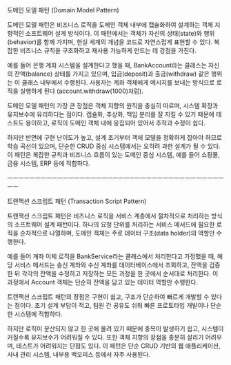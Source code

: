도메인 모델 패턴 (Domain Model Pattern)

도메인 모델 패턴은 비즈니스 로직을 도메인 객체 내부에 캡슐화하여 설계하는 객체 지향적인 소프트웨어 설계 방식이다. 이 패턴에서는 객체가 자신의 상태(state)와 행위(behavior)를 함께 가지며, 현실 세계의 개념을 코드로 자연스럽게 표현할 수 있다. 복잡한 비즈니스 규칙을 구조화하고 재사용 가능하게 만드는 데 강점을 가진다.

예를 들어 은행 계좌 시스템을 설계한다고 했을 때, BankAccount라는 클래스는 자신의 잔액(balance) 상태를 가지고 있으며, 입금(deposit)과 출금(withdraw) 같은 행위는 이 클래스 내부에서 수행된다. 사용자는 계좌 객체에게 메시지를 보내는 방식으로 로직을 실행하게 된다 (account.withdraw(1000)처럼).

도메인 모델 패턴의 가장 큰 장점은 객체 지향의 원칙을 충실히 따르며, 시스템 확장과 유지보수에 유리하다는 점이다. 캡슐화, 추상화, 책임 분리를 잘 지킬 수 있기 때문에 테스트도 용이하고, 로직이 도메인 객체 내에 응집되어 있어서 추적과 수정이 쉽다.

하지만 반면에 구현 난이도가 높고, 설계 초기부터 객체 모델을 정확하게 잡아야 하므로 학습 곡선이 있으며, 단순한 CRUD 중심 시스템에서는 오히려 과한 설계가 될 수 있다. 이 패턴은 복잡한 규칙과 비즈니스 흐름이 있는 도메인 중심 시스템, 예를 들어 쇼핑몰, 금융 시스템, ERP 등에 적합하다.

ㅡㅡㅡㅡㅡㅡㅡㅡㅡㅡㅡㅡㅡㅡㅡㅡㅡㅡㅡㅡㅡㅡㅡㅡㅡㅡㅡㅡㅡㅡㅡㅡㅡㅡㅡㅡㅡㅡㅡㅡㅡ

트랜잭션 스크립트 패턴 (Transaction Script Pattern)

트랜잭션 스크립트 패턴은 비즈니스 로직을 서비스 계층에서 절차적으로 처리하는 방식의 소프트웨어 설계 패턴이다. 하나의 요청 단위를 처리하는 서비스 메서드에 필요한 로직을 순차적으로 나열하며, 도메인 객체는 주로 데이터 구조(data holder)의 역할만 수행한다.

예를 들어 계좌 이체 로직을 BankService라는 클래스에서 처리한다고 가정했을 때, 해당 서비스 메서드는 송신 계좌와 수신 계좌를 데이터베이스에서 조회하고, 잔액을 검증한 뒤 각각의 잔액을 수정하고 저장하는 모든 과정을 한 곳에서 순서대로 처리한다. 이 과정에서 Account 객체는 단순히 잔액을 담고 있는 데이터 역할만 수행한다.

트랜잭션 스크립트 패턴의 장점은 구현이 쉽고, 구조가 단순하여 빠르게 개발할 수 있다는 점이다. 초기 설계 부담이 적고, 팀원 간 공유도 쉬워 빠른 프로토타입 개발이나 단순한 시스템에 적합하다.

하지만 로직이 분산되지 않고 한 곳에 몰려 있기 때문에 중복이 발생하기 쉽고, 시스템이 커질수록 유지보수가 어려워질 수 있다. 또한 객체 지향의 장점을 충분히 살리기 어려우며, 테스트가 어려워지는 단점도 있다. 이 패턴은 단순 CRUD 기반의 웹 애플리케이션, 사내 관리 시스템, 내부용 백오피스 등에서 자주 사용된다.